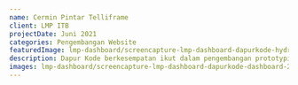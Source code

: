 ```yaml
---
name: Cermin Pintar Telliframe
client: LMP ITB
projectDate: Juni 2021
categories: Pengembangan Website
featuredImage: lmp-dashboard/screencapture-lmp-dashboard-dapurkode-hydrogauges-2021-12-02-10_30_32.png
description: Dapur Kode berkesempatan ikut dalam pengembangan prototyping cermin pintar bersama LMP ITB.
images: lmp-dashboard/screencapture-lmp-dashboard-dapurkode-dashboard-2021-12-02-10_30_04.png, lmp-dashboard/screencapture-lmp-dashboard-dapurkode-healthlink-status-2021-12-02-10_30_23.png, lmp-dashboard/screencapture-lmp-dashboard-dapurkode-hydrogauges-2021-12-02-10_30_32.png, lmp-dashboard/screencapture-lmp-dashboard-dapurkode-ramz-2021-12-02-10_30_43.png
---
```

